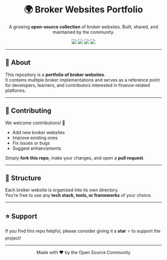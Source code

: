 <h1 align="center">🌍 Broker Websites Portfolio</h1>

<p align="center">
  A growing <b>open-source collection</b> of broker websites.  
  Built, shared, and maintained by the community.  
</p>

<p align="center">
  <img src="https://img.shields.io/github/stars/your-username/broker-websites-portfolio?color=yellow&style=for-the-badge" />
  <img src="https://img.shields.io/github/forks/your-username/broker-websites-portfolio?color=blue&style=for-the-badge" />
  <img src="https://img.shields.io/github/issues/your-username/broker-websites-portfolio?color=green&style=for-the-badge" />
  <img src="https://img.shields.io/github/contributors/your-username/broker-websites-portfolio?color=purple&style=for-the-badge" />
</p>

---

## 📖 About
This repository is a **portfolio of broker websites**.  
It contains multiple broker implementations and serves as a reference point for developers, learners, and contributors interested in finance-related platforms.  

---

## 🤝 Contributing
We welcome contributions! 🎉  

- Add new broker websites  
- Improve existing ones  
- Fix issues or bugs  
- Suggest enhancements  

Simply **fork this repo**, make your changes, and open a **pull request**.  

---

## 📂 Structure
Each broker website is organized into its own directory.  
You’re free to use any **tech stack, tools, or frameworks** of your choice.  

---

## ⭐ Support
If you find this repo helpful, please consider giving it a **star** ⭐ to support the project!  

---

<p align="center">
  Made with ❤️ by the Open Source Community
</p>
